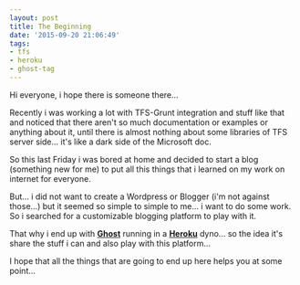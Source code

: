 ```yaml
---
layout: post
title: The Beginning
date: '2015-09-20 21:06:49'
tags:
- tfs
- heroku
- ghost-tag
---
```


Hi everyone, i hope there is someone there...

Recently i was working a lot with TFS-Grunt integration and stuff like that and noticed that there aren't so much documentation or examples or anything about it, until there is almost nothing  about some libraries of TFS server side... it's like a dark side of the Microsoft doc.

So this last Friday i was bored at home and decided to start a blog (something new for me) to put all this things that i learned on my work on internet for everyone.

But... i did not want to create a Wordpress or Blogger (i'm not against those...) but it seemed so simple to simple to me... i want to do some work. So i searched for a customizable blogging platform to play with it.

That why i end up with **[Ghost](https://ghost.org/)** running in a **[Heroku](https://heroku.com/)** dyno... so the idea it's share the stuff i can and also play with this platform... 

I hope that all the things that are going to end up here helps you at some point...
